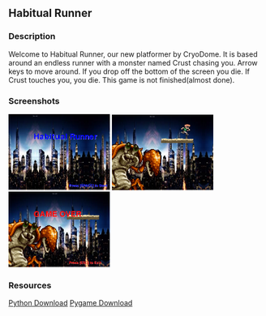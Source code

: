 <h2>Habitual Runner</h2>

<h3>Description</h3>

<p>
  Welcome to Habitual Runner, our new platformer by CryoDome. It is based around an endless runner with a monster named Crust chasing you. Arrow keys to move around. If you drop off the bottom of the screen you die. If Crust touches you, you die. This game is not finished(almost done).
 </p>
 <h3>Screenshots</h3>

<img src="https://github.com/JGiannisis/HabitualRunner/blob/master/yalikegames/title.png" width="200px">
<img src="https://github.com/JGiannisis/HabitualRunner/blob/master/yalikegames/playing.png" width="200px">
<img src="https://github.com/JGiannisis/HabitualRunner/blob/master/yalikegames/gameover.png" width="200px">

<h3>Resources</h3>
<a href="https://www.python.org/downloads/"> Python Download</a>
<a href="http://www.pygame.org/download.shtml"> Pygame Download</a>
